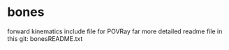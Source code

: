# bones
forward kinematics include file for POVRay
far more detailed readme file in this git: bonesREADME.txt
